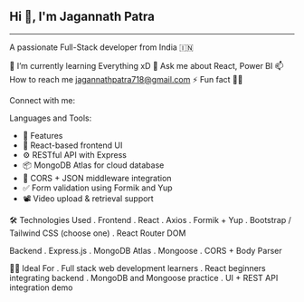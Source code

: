 ## Hi 👋, I'm Jagannath Patra  
---

A passionate Full-Stack developer from India 🇮🇳

🌱 I’m currently learning Everything xD
💬 Ask me about React, Power BI
📫 How to reach me jagannathpatra718@gmail.com
⚡ Fun fact 🧑‍💻

Connect with me:
  

Languages and Tools:
                      
-  🚀 Features
-  🧩 React-based frontend UI
-  ⚙️ RESTful API with Express
-  📦 MongoDB Atlas for cloud database
-  🔐 CORS + JSON middleware integration
-  ✅ Form validation using Formik and Yup
-  📽️ Video upload & retrieval support

🛠️ Technologies Used
.  Frontend
.  React
.  Axios
.  Formik + Yup
.  Bootstrap / Tailwind CSS (choose one)
.  React Router DOM


Backend
.  Express.js
.  MongoDB Atlas
.  Mongoose
.  CORS + Body Parser


🧑‍🎓 Ideal For
.  Full stack web development learners
.  React beginners integrating backend
.  MongoDB and Mongoose practice
.  UI + REST API integration demo


<!--
**Jagannath741/Jagannath741** is a ✨ _special_ ✨ repository because its `README.md` (this file) appears on your GitHub profile.

Here are some ideas to get you started:

- 🔭 I’m currently working on ...
- 🌱 I’m currently learning ...
- 👯 I’m looking to collaborate on ...
- 🤔 I’m looking for help with ...
- 💬 Ask me about ...
- 📫 How to reach me: ...
- 😄 Pronouns: ...
- ⚡ Fun fact: ...
-->
